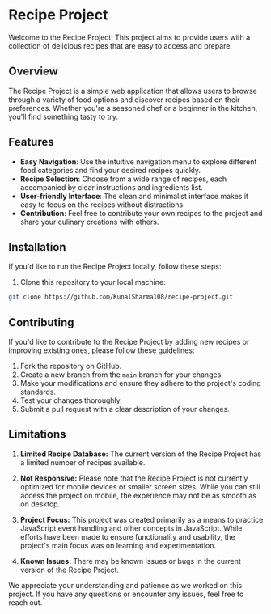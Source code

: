 # Recipe Project

Welcome to the Recipe Project! This project aims to provide users with a collection of delicious recipes that are easy to access and prepare.

## Overview

The Recipe Project is a simple web application that allows users to browse through a variety of food options and discover recipes based on their preferences. Whether you're a seasoned chef or a beginner in the kitchen, you'll find something tasty to try.

## Features

- **Easy Navigation**: Use the intuitive navigation menu to explore different food categories and find your desired recipes quickly.
- **Recipe Selection**: Choose from a wide range of recipes, each accompanied by clear instructions and ingredients list.
- **User-friendly Interface**: The clean and minimalist interface makes it easy to focus on the recipes without distractions.
- **Contribution**: Feel free to contribute your own recipes to the project and share your culinary creations with others.

## Installation

If you'd like to run the Recipe Project locally, follow these steps:

1. Clone this repository to your local machine:

```bash
git clone https://github.com/KunalSharma108/recipe-project.git
```

## Contributing

If you'd like to contribute to the Recipe Project by adding new recipes or improving existing ones, please follow these guidelines:

1. Fork the repository on GitHub.
2. Create a new branch from the `main` branch for your changes.
3. Make your modifications and ensure they adhere to the project's coding standards.
4. Test your changes thoroughly.
5. Submit a pull request with a clear description of your changes.

## Limitations

1. **Limited Recipe Database:** The current version of the Recipe Project has a limited number of recipes available. 

2. **Not Responsive:** Please note that the Recipe Project is not currently optimized for mobile devices or smaller screen sizes. While you can still access the project on mobile, the experience may not be as smooth as on desktop.

3. **Project Focus:** This project was created primarily as a means to practice JavaScript event handling and other concepts in JavaScript. While efforts have been made to ensure functionality and usability, the project's main focus was on learning and experimentation.

4. **Known Issues:** There may be known issues or bugs in the current version of the Recipe Project. 

We appreciate your understanding and patience as we worked on this project. If you have any questions or encounter any issues, feel free to reach out.
